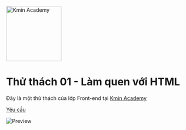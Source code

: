 

<img src="design/logo.png" alt="Kmin Academy" width="150"/>

# Thử thách 01 - Làm quen với HTML

Đây là một thử thách của lớp Front-end tại [Kmin Academy](https://kmin.edu.vn)

[Yêu cầu](https://kminacademy.notion.site/C01-HTML-9977313042134b01a89587aec8657905)

![Preview](design/_preview.png)

<!-- Tối mai nộp bài lần thứ nhất, xem lại đầy đủ video của google classroom -->
<!-- semantic html <nav></nav>, section, trái main, phải aside, article, footer, img  -->
<!-- liên kết hình ảnh gif "img/planets.gif", style mã màu của chữ trang web đầu tiên, về nhà làm thử, ko đặt ra kỳ vọng, làm nhiệm vụ 3, nỗ lực hết mình, đến thứ 4, ít nhất đưa chữ, hình ảnh được -->
